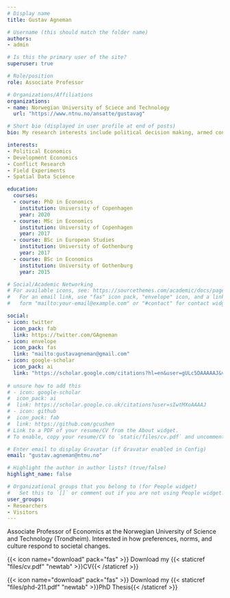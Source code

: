 ```yaml
---
# Display name
title: Gustav Agneman

# Username (this should match the folder name)
authors:
- admin

# Is this the primary user of the site?
superuser: true

# Role/position
role: Associate Professor

# Organizations/Affiliations
organizations:
- name: Norwegian University of Sciece and Technology
  url: "https://www.ntnu.no/ansatte/gustavag"

# Short bio (displayed in user profile at end of posts)
bio: My research interests include political decision making, armed conflict and spatial econometrics

interests:
- Political Economics
- Development Economics
- Conflict Research
- Field Experiments 
- Spatial Data Science

education:
  courses:
  - course: PhD in Economics
    institution: University of Copenhagen
    year: 2020
  - course: MSc in Economics
    institution: University of Copenhagen
    year: 2017
  - course: BSc in European Studies
    institution: University of Gothenburg
    year: 2017
  - course: BSc in Economics
    institution: University of Gothenburg
    year: 2015

# Social/Academic Networking
# For available icons, see: https://sourcethemes.com/academic/docs/page-builder/#icons
#   For an email link, use "fas" icon pack, "envelope" icon, and a link in the
#   form "mailto:your-email@example.com" or "#contact" for contact widget.

social:
- icon: twitter
  icon_pack: fab
  link: https://twitter.com/GAgneman
- icon: envelope
  icon_pack: fas
  link: "mailto:gustavagneman@gmail.com"
- icon: google-scholar
  icon_pack: ai
  link: "https://scholar.google.com/citations?hl=en&user=gULc5DAAAAAJ&view_op=list_works&gmla=AJsN-F40xGSyJSEgwNVAHs8-PQi_KzISS5eTckjO5M_24klxnUKKLkcDdTpunHNcD1HbgKXtS9cFRWACibRUBVvYV2MIKesBmg" 
  
# unsure how to add this
# - icon: google-scholar
#  icon_pack: ai
#  link: https://scholar.google.co.uk/citations?user=sIwtMXoAAAAJ
# - icon: github
#  icon_pack: fab
#  link: https://github.com/gcushen
# Link to a PDF of your resume/CV from the About widget.
# To enable, copy your resume/CV to `static/files/cv.pdf` and uncomment the lines below.  

# Enter email to display Gravatar (if Gravatar enabled in Config)
email: "gustav.agneman@ntnu.no"

# Highlight the author in author lists? (true/false)
highlight_name: false

# Organizational groups that you belong to (for People widget)
#   Set this to `[]` or comment out if you are not using People widget.
user_groups:
- Researchers
- Visitors
---
```


Associate Professor of Economics at the Norwegian University of Science and Technology (Trondheim). Interested in how preferences, norms, and culture respond to societal changes. 

{{< icon name="download" pack="fas" >}} Download my {{< staticref "files/cv.pdf" "newtab" >}}CV{{< /staticref >}}

{{< icon name="download" pack="fas" >}} Download my {{< staticref "files/phd-211.pdf" "newtab" >}}PhD Thesis{{< /staticref >}}





